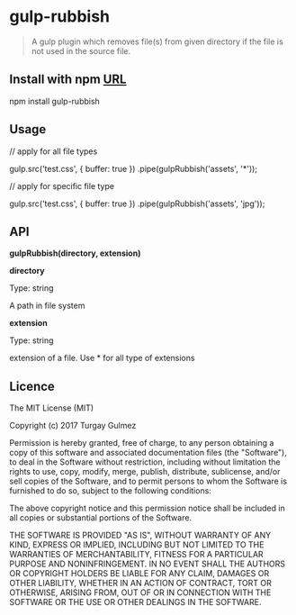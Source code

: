 gulp-rubbish
===========================

> A gulp plugin which removes file(s) from given directory if the file is not used in the source file.

Install with npm [URL](https://www.npmjs.com/)
-------------------
npm install gulp-rubbish

Usage
-----------

// apply for all file types

gulp.src('test.css', { buffer: true })
	.pipe(gulpRubbish('assets', '*'));

// apply for specific file type

gulp.src('test.css', { buffer: true })
	.pipe(gulpRubbish('assets', 'jpg'));

API
-------------------

**gulpRubbish(directory, extension)**

**directory**

Type: string

A path in file system

**extension**

Type: string

extension of a file. Use * for all type of extensions

Licence
-------
The MIT License (MIT)

Copyright (c) 2017 Turgay Gulmez

Permission is hereby granted, free of charge, to any person obtaining a copy
of this software and associated documentation files (the "Software"), to deal
in the Software without restriction, including without limitation the rights
to use, copy, modify, merge, publish, distribute, sublicense, and/or sell
copies of the Software, and to permit persons to whom the Software is
furnished to do so, subject to the following conditions:

The above copyright notice and this permission notice shall be included in
all copies or substantial portions of the Software.

THE SOFTWARE IS PROVIDED "AS IS", WITHOUT WARRANTY OF ANY KIND, EXPRESS OR
IMPLIED, INCLUDING BUT NOT LIMITED TO THE WARRANTIES OF MERCHANTABILITY,
FITNESS FOR A PARTICULAR PURPOSE AND NONINFRINGEMENT. IN NO EVENT SHALL THE
AUTHORS OR COPYRIGHT HOLDERS BE LIABLE FOR ANY CLAIM, DAMAGES OR OTHER
LIABILITY, WHETHER IN AN ACTION OF CONTRACT, TORT OR OTHERWISE, ARISING FROM,
OUT OF OR IN CONNECTION WITH THE SOFTWARE OR THE USE OR OTHER DEALINGS IN
THE SOFTWARE.
